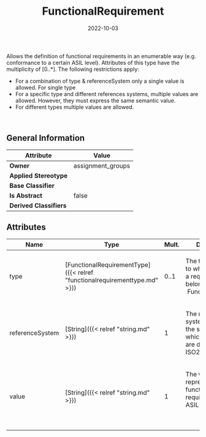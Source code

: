 ﻿---
title: FunctionalRequirement
toc: false
type: specs
date: "2022-10-03"
draft: false
specification: VEC
version: 2.0.1
documentType: "Recommendation"
elementType: Class
classes:
  - FunctionalRequirement
menu_name: vec-2.0.1
---
<p> Allows the definition of functional requirements in an enumerable way (e.g. conformance to a certain ASIL&#160;level). Attributes of this type have the multiplicity of [0..*].&#160;The following restrictions apply:      </p>      <ul>       <li> For a combination of type &amp;&#160;referenceSystem only a single value is allowed. For single type        </li>       <li> For a specific type and different references systems, multiple values are allowed.&#160;However, they must express the same semantic value.        </li>       <li> For different types multiple values are allowed.        </li>     </ul>     <p> &#160;      </p>

## General Information

| Attribute               | Value |
|-------------------------|-------|
| **Owner**               | assignment_groups |
| **Applied Stereotype**  |   |
| **Base Classifier**     |   |
| **Is Abstract**         | false |
| **Derived Classifiers** |   |

## Attributes
|  Name  |  Type  |  Mult.  |  Description  |  Owning Classifier  |
|--------|--------|---------|---------------|--------------|
|type | [FunctionalRequirementType]({{< relref "functionalrequirementtype.md" >}}) | 0..1 | <p> The type defines to which category a requirement belongs (e.g. &#160;Functional&#160;Safety).      </p> | [FunctionalRequirement]({{< relref "functionalrequirement.md" >}}) |
|referenceSystem | [String]({{< relref "string.md" >}}) | 1 | <p> The reference system identifies the system in which the values are defined (e.g. ISO26262)      </p> | [FunctionalRequirement]({{< relref "functionalrequirement.md" >}}) |
|value | [String]({{< relref "string.md" >}}) | 1 | <p> The value that represents the functional requirement (e.g. ASIL&#160;D).      </p>      <p> &#160;      </p> | [FunctionalRequirement]({{< relref "functionalrequirement.md" >}}) |

